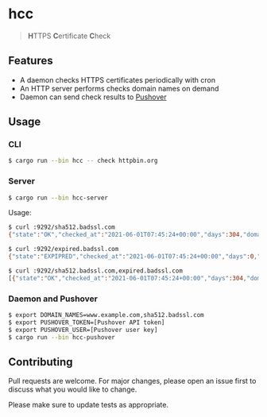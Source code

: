 # hcc

> **H**TTPS **C**ertificate **C**heck

## Features

* A daemon checks HTTPS certificates periodically with cron
* An HTTP server performs checks domain names on demand
* Daemon can send check results to [Pushover](https://pushover.net/)

## Usage

### CLI

```bash
$ cargo run --bin hcc -- check httpbin.org
```

### Server

```bash
$ cargo run --bin hcc-server
```

Usage:

```bash
$ curl :9292/sha512.badssl.com
{"state":"OK","checked_at":"2021-06-01T07:45:24+00:00","days":304,"domain_name":"sha512.badssl.com","expired_at":"2022-04-01T12:00:00+00:00","elapsed":364}

$ curl :9292/expired.badssl.com
{"state":"EXPIPRED","checked_at":"2021-06-01T07:45:24+00:00","days":0,"domain_name":"expired.badssl.com","expired_at":"1970-01-01T00:00:00+00:00","elapsed":0}

$ curl :9292/sha512.badssl.com,expired.badssl.com
[{"state":"OK","checked_at":"2021-06-01T07:45:24+00:00","days":304,"domain_name":"sha512.badssl.com","expired_at":"2022-04-01T12:00:00+00:00","elapsed":172},{"state":"EXPIPRED","checked_at":"2021-06-01T07:45:24+00:00","days":0,"domain_name":"expired.badssl.com","expired_at":"1970-01-01T00:00:00+00:00","elapsed":0}]
```

### Daemon and Pushover

```bash
$ export DOMAIN_NAMES=www.example.com,sha512.badssl.com
$ export PUSHOVER_TOKEN=[Pushover API token]
$ export PUSHOVER_USER=[Pushover user key]
$ cargo run --bin hcc-pushover
```

## Contributing

Pull requests are welcome. For major changes, please open an issue first to discuss what you would like to change.

Please make sure to update tests as appropriate.
